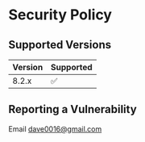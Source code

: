 # Security Policy

## Supported Versions

| Version | Supported          |
|---------| ------------------ |
| 8.2.x   | :white_check_mark: |

## Reporting a Vulnerability

Email dave0016@gmail.com
